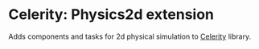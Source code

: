 # Celerity: Physics2d extension

Adds components and tasks for 2d physical simulation to 
[Celerity](../../../../Library/Public/Celerity/README.md) library.
